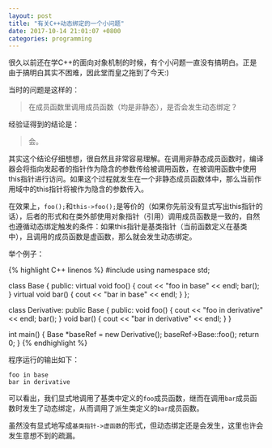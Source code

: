 ```yaml
---
layout: post
title: "有关C++动态绑定的一个小问题"
date: 2017-10-14 21:01:07 +0800
categories: programming
---
```

很久以前还在学C++的面向对象机制的时候，有个小问题一直没有搞明白。正是由于搞明白其实不困难，因此堂而皇之拖到了今天:)

当时的问题是这样的：

> 在成员函数里调用成员函数（均是非静态），是否会发生动态绑定？

经验证得到的结论是：

> 会。

其实这个结论仔细想想，很自然且非常容易理解。在调用非静态成员函数时，编译器会将指向发起者的指针作为隐含的参数传给被调用函数，在被调用函数中使用this指针进行访问。如果这个过程就发生在一个非静态成员函数体中，那么当前作用域中的this指针将被作为隐含的参数传入。

在效果上，`foo();`和`this->foo();`是等价的（如果你先前没有显式写出this指针的话），后者的形式和在类外部使用对象指针（引用）调用成员函数是一致的，自然也遵循动态绑定触发的条件：如果this指针是基类指针（当前函数定义在基类中），且调用的成员函数是虚函数，那么就会发生动态绑定。

举个例子：

{% highlight C++ linenos %}
#include <iostream>
using namespace std;

class Base {
public:
    virtual void foo() {
        cout << "foo in base" << endl;
        bar();
    }
    virtual void bar() {
        cout << "bar in base" << endl;
    }
};

class Derivative: public Base {
public:
    void foo() {
        cout << "foo in derivative" << endl;
        bar();
    }
    void bar() {
        cout << "bar in derivative" << endl;
    }
}

int main() {
    Base *baseRef = new Derivative();
    baseRef->Base::foo();
    return 0;
}
{% endhighlight %}

程序运行的输出如下：

```
foo in base
bar in derivative
```

可以看出，我们显式地调用了基类中定义的`foo`成员函数，继而在调用`bar`成员函数时发生了动态绑定，从而调用了派生类定义的`bar`成员函数。

虽然没有显式地写成`基类指针->虚函数`的形式，但动态绑定还是会发生，这里也许会发生意想不到的疏漏。
